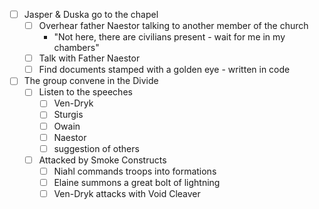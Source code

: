 - [ ] Jasper & Duska go to the chapel
	- [ ] Overhear father Naestor talking to another member of the church
		-  "Not here, there are civilians present - wait for me in my chambers"
	- [ ] Talk with Father Naestor
	- [ ] Find documents stamped with a golden eye - written in code
- [ ] The group convene in the Divide
	- [ ] Listen to the speeches
		- [ ] Ven-Dryk
		- [ ] Sturgis
		- [ ] Owain
		- [ ] Naestor
		- [ ] suggestion of others
	- [ ] Attacked by Smoke Constructs
		- [ ] Niahl commands troops into formations
		- [ ] Elaine summons a great bolt of lightning
		- [ ] Ven-Dryk attacks with Void Cleaver